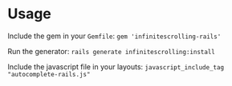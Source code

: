 # Usage #
Include the gem in your `Gemfile`:
```gem 'infinitescrolling-rails'```

Run the generator:
```rails generate infinitescrolling:install```

Include the javascript file in your layouts:
```javascript_include_tag "autocomplete-rails.js"```
